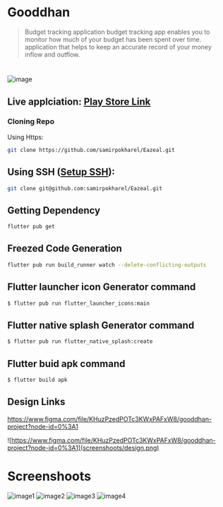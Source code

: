 # Gooddhan
> Budget tracking application budget tracking app enables you to monitor how much of your budget has been spent over time.
application that helps to keep an accurate record of your money inflow and outflow.

#

![image](https://user-images.githubusercontent.com/56714863/156800198-07415027-09ca-4dc1-9a53-374bdc666040.png)


## Live applciation: [Play Store Link](https://play.google.com/store/apps/details?id=sameer.gooddhanapp.com)

### Cloning Repo

Using Https:

```bash
git clone https://github.com/samirpokharel/Eazeal.git
```

## Using SSH ([Setup SSH](https://ramankarki.hashnode.dev/what-is-ssh-or-why-it-is-useful-or-how-to-setup-ssh-keys-on-github-and-bitbucket)):

```bash
git clone git@github.com:samirpokharel/Eazeal.git
```

## Getting Dependency

```bash
flutter pub get
```

## Freezed Code Generation

```bash
flutter pub run build_runner watch --delete-conflicting-outputs
```


## Flutter launcher icon Generator command

```bash
$ flutter pub run flutter_launcher_icons:main
```

## Flutter native splash Generator command

```bash
$ flutter pub run flutter_native_splash:create
```

## Flutter buid apk command

```bash
$ flutter build apk
```


## Design Links
https://www.figma.com/file/KHuzPzedPOTc3KWxPAFxW8/gooddhan-project?node-id=0%3A1

![https://www.figma.com/file/KHuzPzedPOTc3KWxPAFxW8/gooddhan-project?node-id=0%3A1](screenshoots/design.png)

# Screenshoots

![image1](screenshoots/1.png)
![image2](screenshoots/2.png)
![image3](screenshoots/3.jpg)
![image4](screenshoots/4.jpg)
